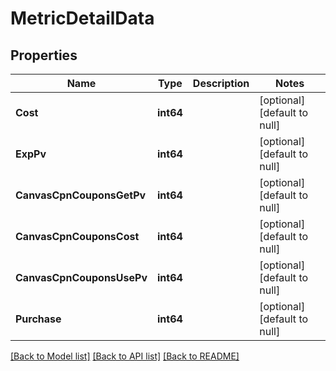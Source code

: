 # MetricDetailData

## Properties
Name | Type | Description | Notes
------------ | ------------- | ------------- | -------------
**Cost** | **int64** |  | [optional] [default to null]
**ExpPv** | **int64** |  | [optional] [default to null]
**CanvasCpnCouponsGetPv** | **int64** |  | [optional] [default to null]
**CanvasCpnCouponsCost** | **int64** |  | [optional] [default to null]
**CanvasCpnCouponsUsePv** | **int64** |  | [optional] [default to null]
**Purchase** | **int64** |  | [optional] [default to null]

[[Back to Model list]](../README.md#documentation-for-models) [[Back to API list]](../README.md#documentation-for-api-endpoints) [[Back to README]](../README.md)


